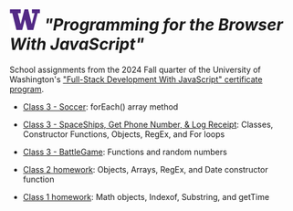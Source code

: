 # ![UW logo](UW.png) _"Programming for the Browser With JavaScript"_

School assignments from the 2024 Fall quarter of the University of Washington's ["Full-Stack Development With JavaScript" certificate program](https://www.pce.uw.edu/certificates/full-stack-development-with-javascript).

* [Class 3 - Soccer](Class_3_soccer.js):  forEach() array method

* [Class 3 - SpaceShips, Get Phone Number, & Log Receipt](Class_3_Classes&Objects.js):  Classes, Constructor Functions, Objects, RegEx, and For loops

* [Class 3 - BattleGame](Class_3_battleGame.js):  Functions and random numbers

* [Class 2 homework](Class_2_Exercises.js):  Objects, Arrays, RegEx, and Date constructor function

* [Class 1 homework](Class_1_Exercises.js):  Math objects, Indexof, Substring, and getTime
